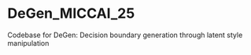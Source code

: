 # DeGen_MICCAI_25
Codebase for DeGen: Decision boundary generation through latent style manipulation

